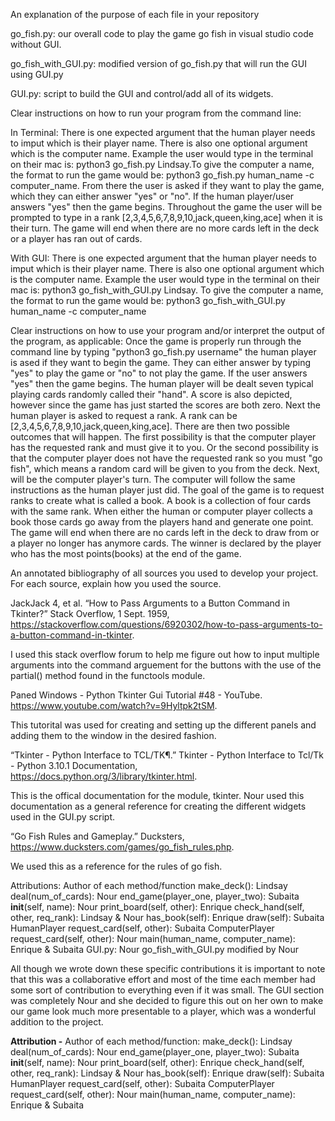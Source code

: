 
An explanation of the purpose of each file in your repository

go_fish.py: our overall code to play the game go fish in visual studio code without GUI. 

go_fish_with_GUI.py: modified version of go_fish.py that will run the GUI using GUI.py 

GUI.py: script to build the GUI and control/add all of its widgets. 


Clear instructions on how to run your program from the command line:

In Terminal: There is one expected argument that the human player needs to imput which is their player name. There is also one optional argument which is the computer name. Example the user would type in the terminal on their mac is: python3 go_fish.py Lindsay.To give the computer a name, the format to run the game would be: python3 go_fish.py human_name -c computer_name. From there the user is asked if they want to play the game, which they can either answer "yes" or "no". If the human player/user answers "yes" then the game begins. Throughout the game the user will be prompted to type in a rank [2,3,4,5,6,7,8,9,10,jack,queen,king,ace] when it is their turn. The game will end when there are no more cards left in the deck or a player has ran out of cards.



With GUI: There is one expected argument that the human player needs to imput which is their player name. There is also one optional argument which is the computer name. Example the user would type in the terminal on their mac is: python3 go_fish_with_GUI.py Lindsay. To give the computer a name, the format to run the game would be: python3 go_fish_with_GUI.py human_name -c computer_name


Clear instructions on how to use your program and/or interpret the output of the program, as applicable:
Once the game is properly run through the command line by typing "python3 go_fish.py username" the human player is ased if they want to begin the game. They can either answer by typing "yes" to play the game or "no" to not play the game. If the user answers "yes" then the game begins. The human player will be dealt seven typical playing cards randomly called their "hand". A score is also depicted, however since the game has just started the scores are both zero. Next the human player is asked to request a rank. A rank can be [2,3,4,5,6,7,8,9,10,jack,queen,king,ace]. There are then two possible outcomes that will happen. The first possibility is that the computer player has the requested rank and must give it to you. Or the second possibility is that the computer player does not have the requested rank so you must "go fish", which means a random card will be given to you from the deck. Next, will be the computer player's turn. The computer will follow the same instructions as the human player just did. The goal of the game is to request ranks to create what is called a book. A book is a collection of four cards with the same rank. When either the human or computer player collects a book those cards go away from the players hand and generate one point. The game will end when there are no cards left in the deck to draw from or a player no longer has anymore cards. The winner is declared by the player who has the most points(books) at the end of the game.



An annotated bibliography of all sources you used to develop your project. For each source, explain how you used the source.

JackJack  4, et al. “How to Pass Arguments to a Button Command in Tkinter?” Stack Overflow, 1 Sept. 1959, https://stackoverflow.com/questions/6920302/how-to-pass-arguments-to-a-button-command-in-tkinter. 

 I used this stack overflow forum to help me figure out how to input multiple arguments into the command arguement for the buttons with the use of the partial() method found in the functools module. 


Paned Windows - Python Tkinter Gui Tutorial #48 - YouTube. https://www.youtube.com/watch?v=9Hyltpk2tSM. 

This tutorital was used for creating and setting up the different panels and adding them to the window in the desired fashion. 


“Tkinter - Python Interface to TCL/TK¶.” Tkinter - Python Interface to Tcl/Tk - Python 3.10.1 Documentation, https://docs.python.org/3/library/tkinter.html. 

This is the offical documentation for the module, tkinter. Nour used this documentation as a general reference for creating the different widgets used in the 
GUI.py script. 

“Go Fish Rules and Gameplay.” Ducksters, https://www.ducksters.com/games/go_fish_rules.php. 

We used this as a reference for the rules of go fish.


Attributions: Author of each method/function
make_deck(): Lindsay 
deal(num_of_cards): Nour
end_game(player_one, player_two): Subaita
__init__(self, name): Nour
print_board(self, other): Enrique
check_hand(self, other, req_rank): Lindsay & Nour
has_book(self): Enrique
draw(self): Subaita
HumanPlayer request_card(self, other): Subaita
ComputerPlayer request_card(self, other): Nour
main(human_name, computer_name): Enrique & Subaita
GUI.py: Nour
go_fish_with_GUI.py modified by Nour

All though we wrote down these specific contributions it is important to note that this was a collaborative effort and most of the time each member had some sort of contribution to everything even if it was small. The GUI section was completely Nour and she decided to figure this out on her own to make our game look much more presentable to a player, which was a wonderful addition to the project. 











**Attribution -** Author of each method/function:
make_deck(): Lindsay
deal(num_of_cards): Nour
end_game(player_one, player_two): Subaita
__init__(self, name): Nour
print_board(self, other): Enrique
check_hand(self, other, req_rank): Lindsay & Nour
has_book(self): Enrique
draw(self): Subaita
HumanPlayer request_card(self, other): Subaita
ComputerPlayer request_card(self, other): Nour
main(human_name, computer_name): Enrique & Subaita




